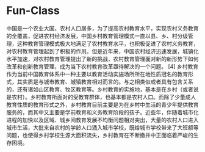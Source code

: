 # Fun-Class
中国是一个农业大国，农村人口居多，为了提高农村教育水平，实现农村义务教育的全覆盖，促进农村经济发展，中国乡村教育管理模式一直以县、乡、村分级管理，这种教育管理模式极大地满足了农村教育水平，也积极促进了农村义务教育，对农村教育管理起到了积极的作用。但是近年来，中国农村经济迅速发展，城镇化水平加速，对农村教育管理提出了新的挑战，农村教育管理面对新的新形势下如何改革和创新教育管理，成为当下农村教育改革亟待解决的一个问题。 [4] 
乡村教育作为当前中国教育体系中一种主要以教育活动实施场所所在地性质冠名的教育形式，其实质是与城市教育、城镇教育相对而言的。与之相类似或者具有包含关系的，还有诸如山区教育、牧区教育等。乡村教育的实施地，基本是在乡村（或者说是农村）。乡村教育所面对的受教育群体，也基本都是农村人口。而除了少量成人教育性质的教育形式之外，乡村教育目前主要是为在乡村中生活的青少年提供教育服务的，而其中又主要是学前教育和义务教育阶段的孩子。近些年，伴随着城市化进程的加快以及区域、城乡间教育发展不均衡问题相对突出，大量的农村人口进入城市生活，大批来自农村的学龄人口涌入城市学校，既给城市学校带来了大班额等问题，也使得乡村学校生源大面积流失，乡村教育在不断撤并中正面临着严峻的生存困境。
